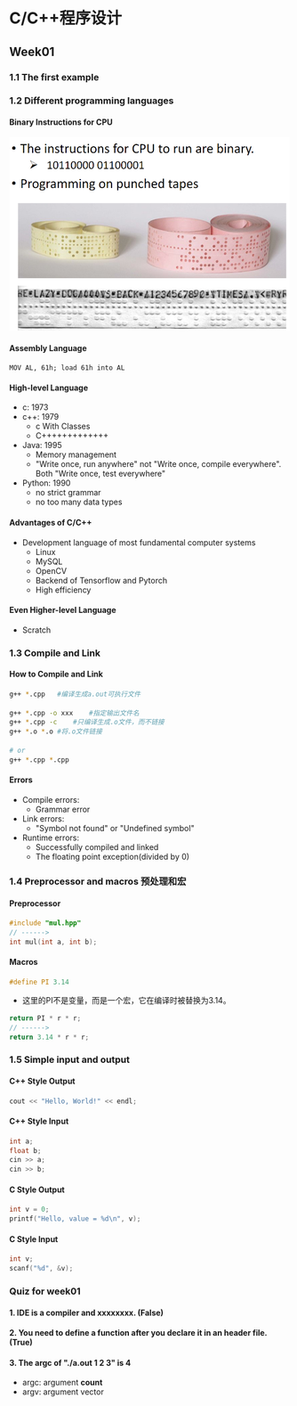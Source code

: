 # C/C++程序设计

## Week01

### 1.1 The first example

### 1.2 Different programming languages

#### Binary Instructions for CPU

![alt text](images/image.png)

#### Assembly Language

```assembly
MOV AL, 61h; load 61h into AL
```

#### High-level Language

- c: 1973
- c++: 1979
  - c With Classes
  - C+++++++++++++
- Java: 1995
  - Memory management
  - "Write once, run anywhere" not "Write once, compile everywhere". Both "Write once, test everywhere"
- Python: 1990
  - no strict grammar
  - no too many data types

#### Advantages of C/C++

- Development language of most fundamental computer systems
  - Linux
  - MySQL
  - OpenCV
  - Backend of Tensorflow and Pytorch
  - High efficiency

#### Even Higher-level Language

- Scratch

### 1.3 Compile and Link

#### How to Compile and Link

```sh
g++ *.cpp   #编译生成a.out可执行文件

g++ *.cpp -o xxx    #指定输出文件名
g++ *.cpp -c    #只编译生成.o文件，而不链接
g++ *.o *.o #将.o文件链接

# or
g++ *.cpp *.cpp

```

#### Errors

- Compile errors:
  - Grammar error
- Link errors:
  - "Symbol not found" or "Undefined symbol"
- Runtime errors:
  - Successfully compiled and linked
  - The floating point exception(divided by 0)

### 1.4 Preprocessor and macros 预处理和宏

#### Preprocessor

```c++
#include "mul.hpp"
// ------>
int mul(int a, int b);
```

#### Macros

```c++
#define PI 3.14
```

- 这里的PI不是变量，而是一个宏，它在编译时被替换为3.14。

```c++
return PI * r * r;
// ------>
return 3.14 * r * r;
```

### 1.5 Simple input and output

#### C++ Style Output

```c++
cout << "Hello, World!" << endl;
```

#### C++ Style Input

```c++
int a;
float b;
cin >> a;
cin >> b;
```

#### C Style Output

```c
int v = 0;
printf("Hello, value = %d\n", v);
```

#### C Style Input

```c
int v;
scanf("%d", &v);
```

### Quiz for week01

#### 1. IDE is a compiler and xxxxxxxx. (False)

#### 2. You need to define a function after you declare it in an header file. (True)

#### 3. The argc of "./a.out 1 2 3" is 4

- argc: argument **count**
- argv: argument vector
